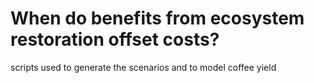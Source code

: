 # When do benefits from ecosystem restoration offset costs?

scripts used to generate the scenarios and to model coffee yield
